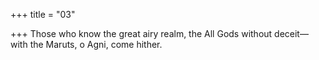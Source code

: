 +++
title = "03"

+++
Those who know the great airy realm, the All Gods without deceit— with the Maruts, o Agni, come hither.  